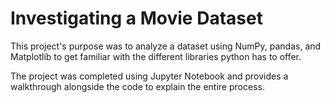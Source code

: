 # Investigating a Movie Dataset
This project's purpose was to analyze a dataset using NumPy, pandas, and Matplotlib to get familiar with the
different libraries python has to offer.

The project was completed using Jupyter Notebook and provides a walkthrough alongside the code to explain 
the entire process.
